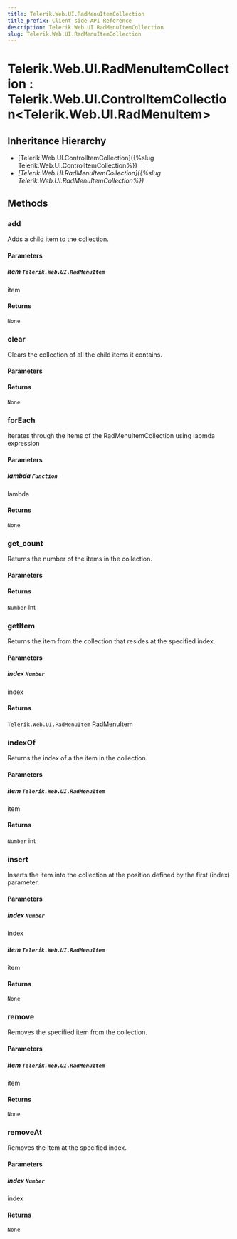 ```yaml
---
title: Telerik.Web.UI.RadMenuItemCollection
title_prefix: Client-side API Reference
description: Telerik.Web.UI.RadMenuItemCollection
slug: Telerik.Web.UI.RadMenuItemCollection
---
```


# Telerik.Web.UI.RadMenuItemCollection : Telerik.Web.UI.ControlItemCollection<Telerik.Web.UI.RadMenuItem>

## Inheritance Hierarchy

* [Telerik.Web.UI.ControlItemCollection]({%slug Telerik.Web.UI.ControlItemCollection%})
* *[Telerik.Web.UI.RadMenuItemCollection]({%slug Telerik.Web.UI.RadMenuItemCollection%})*


## Methods

###  add

Adds a child item to the collection.

#### Parameters

##### item `Telerik.Web.UI.RadMenuItem`

item

#### Returns

`None` 

### clear

Clears the collection of all the child items it contains.

#### Parameters

#### Returns

`None` 

### forEach

Iterates through the items of the RadMenuItemCollection using labmda expression

#### Parameters

##### lambda `Function`

lambda

#### Returns

`None` 

### get_count

Returns the number of the items in the collection.

#### Parameters

#### Returns

`Number` int

### getItem

Returns the item from the collection that resides at the specified index.

#### Parameters

##### index `Number`

index

#### Returns

`Telerik.Web.UI.RadMenuItem` RadMenuItem

### indexOf

Returns the index of a the item in the collection.

#### Parameters

##### item `Telerik.Web.UI.RadMenuItem`

item

#### Returns

`Number` int

### insert

Inserts the item into the collection at the position defined by the first (index) parameter.

#### Parameters

##### index `Number`

index

##### item `Telerik.Web.UI.RadMenuItem`

item

#### Returns

`None` 

### remove

Removes the specified item from the collection.

#### Parameters

##### item `Telerik.Web.UI.RadMenuItem`

item

#### Returns

`None` 

### removeAt

Removes the item at the specified index.

#### Parameters

##### index `Number`

index

#### Returns

`None` 



